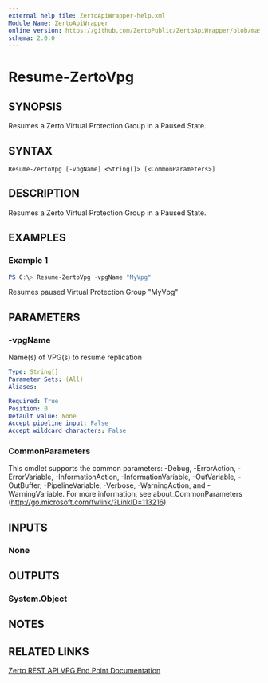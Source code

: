 ```yaml
---
external help file: ZertoApiWrapper-help.xml
Module Name: ZertoApiWrapper
online version: https://github.com/ZertoPublic/ZertoApiWrapper/blob/master/docs/Resume-ZertoVpg.md
schema: 2.0.0
---
```


# Resume-ZertoVpg

## SYNOPSIS
Resumes a Zerto Virtual Protection Group in a Paused State.

## SYNTAX

```
Resume-ZertoVpg [-vpgName] <String[]> [<CommonParameters>]
```

## DESCRIPTION
Resumes a Zerto Virtual Protection Group in a Paused State.

## EXAMPLES

### Example 1
```powershell
PS C:\> Resume-ZertoVpg -vpgName "MyVpg"
```

Resumes paused Virtual Protection Group "MyVpg"

## PARAMETERS

### -vpgName
Name(s) of VPG(s) to resume replication

```yaml
Type: String[]
Parameter Sets: (All)
Aliases:

Required: True
Position: 0
Default value: None
Accept pipeline input: False
Accept wildcard characters: False
```

### CommonParameters
This cmdlet supports the common parameters: -Debug, -ErrorAction, -ErrorVariable, -InformationAction, -InformationVariable, -OutVariable, -OutBuffer, -PipelineVariable, -Verbose, -WarningAction, and -WarningVariable. For more information, see about_CommonParameters (http://go.microsoft.com/fwlink/?LinkID=113216).

## INPUTS

### None
## OUTPUTS

### System.Object
## NOTES

## RELATED LINKS

[Zerto REST API VPG End Point Documentation](http://s3.amazonaws.com/zertodownload_docs/Latest/Zerto%20Virtual%20Replication%20Zerto%20Virtual%20Manager%20%28ZVM%29%20-%20vSphere%20Online%20Help/RestfulAPIs/StatusAPIs.5.100.html#)
